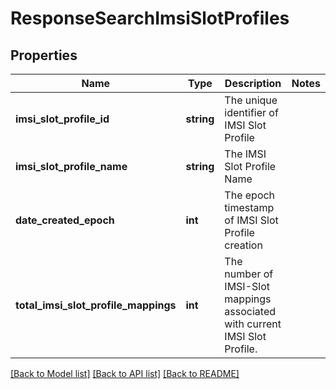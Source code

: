 # ResponseSearchImsiSlotProfiles

## Properties
Name | Type | Description | Notes
------------ | ------------- | ------------- | -------------
**imsi_slot_profile_id** | **string** | The unique identifier of IMSI Slot Profile | 
**imsi_slot_profile_name** | **string** | The IMSI Slot Profile Name | 
**date_created_epoch** | **int** | The epoch timestamp of IMSI Slot Profile creation | 
**total_imsi_slot_profile_mappings** | **int** | The number of IMSI-Slot mappings associated with current IMSI Slot Profile. | 

[[Back to Model list]](../../README.md#documentation-for-models) [[Back to API list]](../../README.md#documentation-for-api-endpoints) [[Back to README]](../../README.md)

